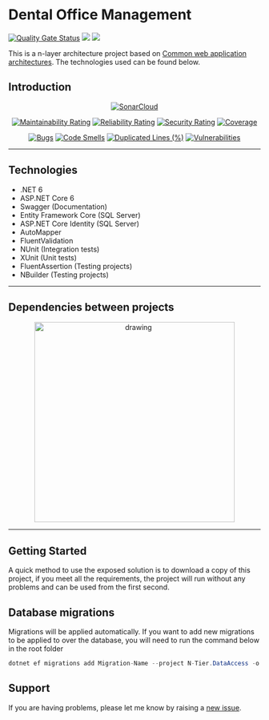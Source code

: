 # **Dental Office Management**

[![Quality Gate Status](https://sonarcloud.io/api/project_badges/measure?project=pikp112_Dental_Office_Management&metric=alert_status)](https://sonarcloud.io/dashboard?id=pikp112_Dental_Office_Management)
![](https://camo.githubusercontent.com/deab10366c6377e3d4cc454a26f96225e2cc196214b129b95c9d5284207b64d7/68747470733a2f2f696d672e736869656c64732e696f2f7374617469632f76313f6c6162656c3d254630253946253843253946266d6573736167653d496625323055736566756c267374796c653d7374796c653d666c617426636f6c6f723d424334453939)
![](https://visitor-badge.glitch.me/badge?page_id=nuyonu/N-Tier-Architecture)

This is a n-layer architecture project based on [Common web application architectures][common-web-architectures]. The technologies used can be found below. 

## **Introduction**

<div align="center">

[![SonarCloud](https://sonarcloud.io/images/project_badges/sonarcloud-white.svg)](https://sonarcloud.io/dashboard?id=npikp112_Dental_Office_Management)

[![Maintainability Rating](https://sonarcloud.io/api/project_badges/measure?project=npikp112_Dental_Office_Management&metric=sqale_rating)](https://sonarcloud.io/dashboard?id=pikp112_Dental_Office_Management) 
[![Reliability Rating](https://sonarcloud.io/api/project_badges/measure?project=npikp112_Dental_Office_Management&metric=reliability_rating)](https://sonarcloud.io/dashboard?id=pikp112_Dental_Office_Management) 
[![Security Rating](https://sonarcloud.io/api/project_badges/measure?project=npikp112_Dental_Office_Management&metric=security_rating)](https://sonarcloud.io/dashboard?id=pikp112_Dental_Office_Management) 
[![Coverage](https://sonarcloud.io/api/project_badges/measure?project=npikp112_Dental_Office_Management&metric=coverage)](https://sonarcloud.io/dashboard?id=pikp112_Dental_Office_Management)

[![Bugs](https://sonarcloud.io/api/project_badges/measure?project=pikp112_Dental_Office_Management&metric=bugs)](https://sonarcloud.io/dashboard?id=pikp112_Dental_Office_Management)
[![Code Smells](https://sonarcloud.io/api/project_badges/measure?project=pikp112_Dental_Office_Management&metric=code_smells)](https://sonarcloud.io/dashboard?id=pikp112_Dental_Office_Management)
[![Duplicated Lines (%)](https://sonarcloud.io/api/project_badges/measure?project=pikp112_Dental_Office_Management&metric=duplicated_lines_density)](https://sonarcloud.io/dashboard?id=pikp112_Dental_Office_Management)
[![Vulnerabilities](https://sonarcloud.io/api/project_badges/measure?project=pikp112_Dental_Office_Management&metric=vulnerabilities)](https://sonarcloud.io/dashboard?id=pikp112_Dental_Office_Management)

</div>

---

## Technologies
- .NET 6
- ASP.NET Core 6
- Swagger (Documentation)
- Entity Framework Core (SQL Server)
- ASP.NET Core Identity (SQL Server)
- AutoMapper
- FluentValidation
- NUnit (Integration tests)
- XUnit (Unit tests)
- FluentAssertion (Testing projects)
- NBuilder (Testing projects)

---

## Dependencies between projects

<div align="center">

<img src="https://raw.githubusercontent.com/nuyonu/N-Tier-Architecture/master/github/images/N-Tier-Dependencies.png" alt="drawing" width="400"/>
    
</div>

---

## **Getting Started**

<!-- Before you begin, please read the [requirements](#requirements).  -->

A quick method to use the exposed solution is to download a copy of this project, if you meet all the requirements, the project will run without any problems and can be used from the first second.

## Database migrations

Migrations will be applied automatically. If you want to add new migrations to be applied to over the database, you will need to run the command below in the root folder

```c#
dotnet ef migrations add Migration-Name --project N-Tier.DataAccess -o Persistence/Migrations --startup-project N-Tier.API
```

<!-- ## **Maintainers** -->
<!-- // TODO -->

## **Support**

If you are having problems, please let me know by raising a [new issue](https://github.com/nuyonu/N-Tier-Architecture/issues/new/choose).


[common-web-architectures]: https://docs.microsoft.com/en-us/dotnet/architecture/modern-web-apps-azure/common-web-application-architectures
